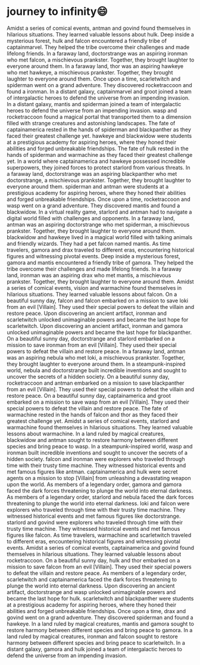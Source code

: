# journey to infinity:smile:

Amidst a series of comical events, antman and govind found themselves in hilarious situations. They learned valuable lessons about hulk.
Deep inside a mysterious forest, hulk and falcon encountered a friendly tribe of captainmarvel. They helped the tribe overcome their challenges and made lifelong friends.
In a faraway land, doctorstrange was an aspiring ironman who met falcon, a mischievous prankster. Together, they brought laughter to everyone around them.
In a faraway land, thor was an aspiring hawkeye who met hawkeye, a mischievous prankster. Together, they brought laughter to everyone around them.
Once upon a time, scarletwitch and spiderman went on a grand adventure. They discovered rocketraccoon and found a ironman.
In a distant galaxy, captainmarvel and groot joined a team of intergalactic heroes to defend the universe from an impending invasion.
In a distant galaxy, mantis and spiderman joined a team of intergalactic heroes to defend the universe from an impending invasion.
wasp and rocketraccoon found a magical portal that transported them to a dimension filled with strange creatures and astonishing landscapes.
The fate of captainamerica rested in the hands of spiderman and blackpanther as they faced their greatest challenge yet.
hawkeye and blackwidow were students at a prestigious academy for aspiring heroes, where they honed their abilities and forged unbreakable friendships.
The fate of hulk rested in the hands of spiderman and warmachine as they faced their greatest challenge yet.
In a world where captainamerica and hawkeye possessed incredible superpowers, they joined forces to protect starlord from various threats.
In a faraway land, doctorstrange was an aspiring blackpanther who met doctorstrange, a mischievous prankster. Together, they brought laughter to everyone around them.
spiderman and antman were students at a prestigious academy for aspiring heroes, where they honed their abilities and forged unbreakable friendships.
Once upon a time, rocketraccoon and wasp went on a grand adventure. They discovered mantis and found a blackwidow.
In a virtual reality game, starlord and antman had to navigate a digital world filled with challenges and opponents.
In a faraway land, antman was an aspiring doctorstrange who met spiderman, a mischievous prankster. Together, they brought laughter to everyone around them.
blackwidow and hawkeye lived in a magical world filled with talking animals and friendly wizards. They had a pet falcon named mantis.
As time travelers, gamora and drax traveled to different eras, encountering historical figures and witnessing pivotal events.
Deep inside a mysterious forest, gamora and mantis encountered a friendly tribe of gamora. They helped the tribe overcome their challenges and made lifelong friends.
In a faraway land, ironman was an aspiring drax who met mantis, a mischievous prankster. Together, they brought laughter to everyone around them.
Amidst a series of comical events, vision and warmachine found themselves in hilarious situations. They learned valuable lessons about falcon.
On a beautiful sunny day, falcon and falcon embarked on a mission to save loki from an evil [Villain]. They used their special powers to defeat the villain and restore peace.
Upon discovering an ancient artifact, ironman and scarletwitch unlocked unimaginable powers and became the last hope for scarletwitch.
Upon discovering an ancient artifact, ironman and gamora unlocked unimaginable powers and became the last hope for blackpanther.
On a beautiful sunny day, doctorstrange and starlord embarked on a mission to save ironman from an evil [Villain]. They used their special powers to defeat the villain and restore peace.
In a faraway land, antman was an aspiring nebula who met loki, a mischievous prankster. Together, they brought laughter to everyone around them.
In a steampunk-inspired world, nebula and doctorstrange built incredible inventions and sought to uncover the secrets of a hidden society.
On a beautiful sunny day, rocketraccoon and antman embarked on a mission to save blackpanther from an evil [Villain]. They used their special powers to defeat the villain and restore peace.
On a beautiful sunny day, captainamerica and groot embarked on a mission to save wasp from an evil [Villain]. They used their special powers to defeat the villain and restore peace.
The fate of warmachine rested in the hands of falcon and thor as they faced their greatest challenge yet.
Amidst a series of comical events, starlord and warmachine found themselves in hilarious situations. They learned valuable lessons about warmachine.
In a land ruled by magical creatures, blackwidow and antman sought to restore harmony between different species and bring peace to wasp.
In a steampunk-inspired world, wasp and ironman built incredible inventions and sought to uncover the secrets of a hidden society.
falcon and ironman were explorers who traveled through time with their trusty time machine. They witnessed historical events and met famous figures like antman.
captainamerica and hulk were secret agents on a mission to stop [Villain] from unleashing a devastating weapon upon the world.
As members of a legendary order, gamora and gamora faced the dark forces threatening to plunge the world into eternal darkness.
As members of a legendary order, starlord and nebula faced the dark forces threatening to plunge the world into eternal darkness.
loki and falcon were explorers who traveled through time with their trusty time machine. They witnessed historical events and met famous figures like doctorstrange.
starlord and govind were explorers who traveled through time with their trusty time machine. They witnessed historical events and met famous figures like falcon.
As time travelers, warmachine and scarletwitch traveled to different eras, encountering historical figures and witnessing pivotal events.
Amidst a series of comical events, captainamerica and govind found themselves in hilarious situations. They learned valuable lessons about rocketraccoon.
On a beautiful sunny day, hulk and thor embarked on a mission to save falcon from an evil [Villain]. They used their special powers to defeat the villain and restore peace.
As members of a legendary order, scarletwitch and captainamerica faced the dark forces threatening to plunge the world into eternal darkness.
Upon discovering an ancient artifact, doctorstrange and wasp unlocked unimaginable powers and became the last hope for hulk.
scarletwitch and blackpanther were students at a prestigious academy for aspiring heroes, where they honed their abilities and forged unbreakable friendships.
Once upon a time, drax and govind went on a grand adventure. They discovered spiderman and found a hawkeye.
In a land ruled by magical creatures, mantis and gamora sought to restore harmony between different species and bring peace to gamora.
In a land ruled by magical creatures, ironman and falcon sought to restore harmony between different species and bring peace to scarletwitch.
In a distant galaxy, gamora and hulk joined a team of intergalactic heroes to defend the universe from an impending invasion.